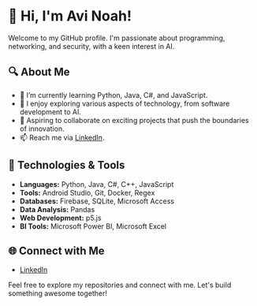 # 👋 Hi, I'm Avi Noah!

Welcome to my GitHub profile. I'm passionate about programming, networking, and security, with a keen interest in AI.

## 🔍 About Me

- 🌱 I’m currently learning Python, Java, C#, and JavaScript.
- 👀 I enjoy exploring various aspects of technology, from software development to AI.
- 💼 Aspiring to collaborate on exciting projects that push the boundaries of innovation.
- 📫 Reach me via [LinkedIn](https://www.linkedin.com/in/avi-n-286283292/).

## 🚀 Technologies & Tools

- **Languages:** Python, Java, C#, C++, JavaScript
- **Tools:** Android Studio, Git, Docker, Regex
- **Databases:** Firebase, SQLite, Microsoft Access
- **Data Analysis:** Pandas
- **Web Development:** p5.js
- **BI Tools:** Microsoft Power BI, Microsoft Excel

## 🌐 Connect with Me

- [LinkedIn](https://www.linkedin.com/in/avi-n-286283292/)

Feel free to explore my repositories and connect with me. Let's build something awesome together!

<!---
AviNoah/AviNoah is a ✨ special ✨ repository because its `README.md` (this file) appears on your GitHub profile.
You can click the Preview link to take a look at your changes.
--->
